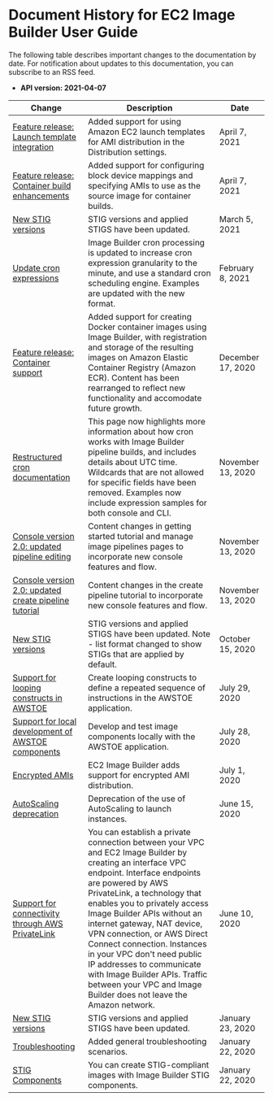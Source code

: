 # Document History for EC2 Image Builder User Guide<a name="doc-history"></a>

The following table describes important changes to the documentation by date\. For notification about updates to this documentation, you can subscribe to an RSS feed\.
+ **API version: 2021\-04\-07**

| Change | Description | Date | 
| --- |--- |--- |
| [Feature release: Launch template integration](#doc-history) | Added support for using Amazon EC2 launch templates for AMI distribution in the Distribution settings\. | April 7, 2021 | 
| [Feature release: Container build enhancements](#doc-history) | Added support for configuring block device mappings and specifying AMIs to use as the source image for container builds\. | April 7, 2021 | 
| [New STIG versions](https://docs.aws.amazon.com/imagebuilder/latest/userguide/image-builder-stig.html) | STIG versions and applied STIGS have been updated\. | March 5, 2021 | 
| [Update cron expressions](https://docs.aws.amazon.com/imagebuilder/latest/userguide/cron-expressions.html) | Image Builder cron processing is updated to increase cron expression granularity to the minute, and use a standard cron scheduling engine\. Examples are updated with the new format\. | February 8, 2021 | 
| [Feature release: Container support](#doc-history) | Added support for creating Docker container images using Image Builder, with registration and storage of the resulting images on Amazon Elastic Container Registry \(Amazon ECR\)\. Content has been rearranged to reflect new functionality and accomodate future growth\. | December 17, 2020 | 
| [Restructured cron documentation](https://docs.aws.amazon.com/imagebuilder/latest/userguide/cron-expressions.html) | This page now highlights more information about how cron works with Image Builder pipeline builds, and includes details about UTC time\. Wildcards that are not allowed for specific fields have been removed\. Examples now include expression samples for both console and CLI\. | November 13, 2020 | 
| [Console version 2\.0: updated pipeline editing](#doc-history) | Content changes in getting started tutorial and manage image pipelines pages to incorporate new console features and flow\. | November 13, 2020 | 
| [Console version 2\.0: updated create pipeline tutorial](https://https://docs.aws.amazon.com/imagebuilder/latest/userguide/start-build-image-pipeline.html) | Content changes in the create pipeline tutorial to incorporate new console features and flow\. | November 13, 2020 | 
| [New STIG versions](https://docs.aws.amazon.com/imagebuilder/latest/userguide/image-builder-stig.html) | STIG versions and applied STIGS have been updated\. Note \- list format changed to show STIGs that are applied by default\. | October 15, 2020 | 
| [Support for looping constructs in AWSTOE](image-builder-looping-constructs.md) | Create looping constructs to define a repeated sequence of instructions in the AWSTOE application\. | July 29, 2020 | 
| [Support for local development of AWSTOE components](image-builder-component-manager.md) | Develop and test image components locally with the AWSTOE application\. | July 28, 2020 | 
| [Encrypted AMIs](#doc-history) | EC2 Image Builder adds support for encrypted AMI distribution\. | July 1, 2020 | 
| [AutoScaling deprecation](#doc-history) | Deprecation of the use of AutoScaling to launch instances\.  | June 15, 2020 | 
| [Support for connectivity through AWS PrivateLink](https://https://docs.aws.amazon.com/imagebuilder/latest/userguide/vpc-interface-endpoints.html) | You can establish a private connection between your VPC and EC2 Image Builder by creating an interface VPC endpoint\. Interface endpoints are powered by AWS PrivateLink, a technology that enables you to privately access Image Builder APIs without an internet gateway, NAT device, VPN connection, or AWS Direct Connect connection\. Instances in your VPC don't need public IP addresses to communicate with Image Builder APIs\. Traffic between your VPC and Image Builder does not leave the Amazon network\. | June 10, 2020 | 
| [New STIG versions](https://docs.aws.amazon.com/imagebuilder/latest/userguide/image-builder-stig.html) | STIG versions and applied STIGS have been updated\. | January 23, 2020 | 
| [Troubleshooting](#doc-history) | Added general troubleshooting scenarios\. | January 22, 2020 | 
| [STIG Components](https://docs.aws.amazon.com/imagebuilder/latest/userguide/image-builder-stig.html) | You can create STIG\-compliant images with Image Builder STIG components\. | January 22, 2020 | 